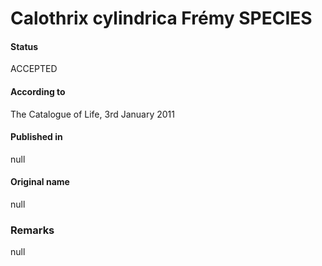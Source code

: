 # Calothrix cylindrica Frémy SPECIES

#### Status
ACCEPTED

#### According to
The Catalogue of Life, 3rd January 2011

#### Published in
null

#### Original name
null

### Remarks
null